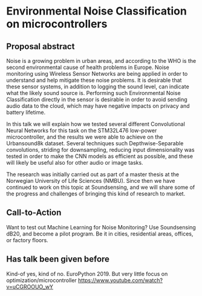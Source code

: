 
# Environmental Noise Classification on microcontrollers

## Proposal abstract

Noise is a growing problem in urban areas, and according to the WHO is the second environmental cause of health problems in Europe.
Noise monitoring using Wireless Sensor Networks are being applied in order to understand and help mitigate these noise problems.
It is desirable that these sensor systems, in addition to logging the sound level, can indicate what the likely sound source is.
Performing such Environmental Noise Classification directly in the sensor is desirable in order to
avoid sending audio data to the cloud, which may have negative impacts on privacy and battery lifetime.
 
In this talk we will explain how we tested several different
Convolutional Neural Networks for this task on the STM32L476 low-power microcontroller,
and the results we were able to achieve on the Urbansound8k dataset.
Several techniques such Depthwise-Separable convolutions, striding for downsampling, reducing input dimensionality was
tested in order to make the CNN models as efficient as possible,
and these will likely be useful also for other audio or image tasks.

The research was initially carried out as part of a master thesis at the Norwegian University of Life Sciences (NMBU).
Since then we have continued to work on this topic at Soundsensing,
and we will share some of the progress and challenges of bringing this kind of research to market.

## Call-to-Action

Want to test out Machine Learning for Noise Monitoring?
Use Soundsensing dB20,
and become a pilot program.
Be it in cities, residential areas, offices, or factory floors.
 

## Has talk been given before
Kind-of yes, kind of no. EuroPython 2019. But very little focus on optimization/microcontroller
https://www.youtube.com/watch?v=uCGROOUO_wY
